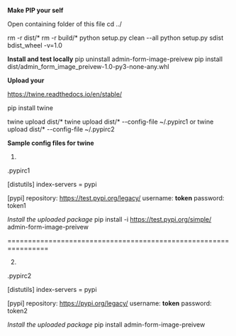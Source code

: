 **Make PIP your self**

Open containing folder of this file
cd ../

rm -r dist/*
rm -r build/*
python setup.py clean --all
python setup.py sdist bdist_wheel -v=1.0

**Install and test locally**
pip uninstall admin-form-image-preivew
pip install dist/admin_form_image_preivew-1.0-py3-none-any.whl


**Upload your**

https://twine.readthedocs.io/en/stable/

pip install twine

twine upload dist/*
twine upload dist/* --config-file ~/.pypirc1
or
twine upload dist/* --config-file ~/.pypirc2


**Sample config files for twine**

1.
.pypirc1

[distutils]
index-servers = pypi

[pypi]
repository: https://test.pypi.org/legacy/
username: __token__
password: token1



*Install the uploaded package*
pip install -i https://test.pypi.org/simple/ admin-form-image-preivew

================================================================

2.
.pypirc2

[distutils]
index-servers = pypi

[pypi]
repository: https://pypi.org/legacy/
username: __token__
password: token2

*Install the uploaded package*
pip install admin-form-image-preivew